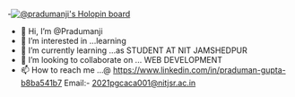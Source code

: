 -[![@pradumanji's Holopin board](https://holopin.me/pradumanji)](https://holopin.io/@pradumanji)

-  👋 Hi, I’m @Pradumanji
- 👀 I’m interested in ...learning 
- 🌱 I’m currently learning ...as STUDENT AT NIT JAMSHEDPUR
- 💞️ I’m looking to collaborate on ... WEB DEVELOPMENT
- 📫 How to reach me ...@ https://www.linkedin.com/in/praduman-gupta-b8ba541b7 Email:- 2021pgcaca001@nitjsr.ac.in

<!---
Pradumanji/Pradumanji is a ✨ special ✨ repository because its `README.md` (this file) appears on your GitHub profile.
You can click the Preview link to take a look at your changes.
--->
